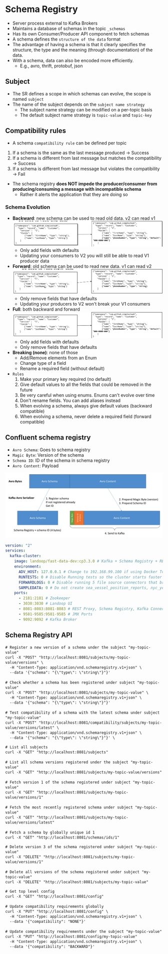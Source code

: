 # Schema Registry

- Server process external to Kafka Brokers
- Maintains a database of schemas in the topic `_schemas`
- Has its own Consumer/Producer API component to fetch schemas
- A schema defines the `structure of the data` format
- The advantage of having a schema is that it clearly specifies the structure, the type and the meaning (through documentation) of the data.
- With a schema, data can also be encoded more efficiently.
  - E.g., avro, thrift, protobuf, json

## Subject

- The SR defines a scope in which schemas can evolve, the scope is named `subject`
- The name of the subject depends on the `subject name strategy`
  - The subject name strategy can be modified on a per-topic basis
  - The default subject name strategy is `topic-value` and `topic-key`

## Compatibility rules

- A schema `compatibility rule` can be defined per topic

1. If a schema is the same as the last message produced -> Success
1. If a schema is different from last message but matches the compatibility -> Success
1. If a schema is different from last message but violates the compatibility -> Fail

- The schema registry **does NOT impede the producer/consumer from producing/consuming a message with incompatible schema**
  - Rather it alerts the application that they are doing so

### Schema Evolution

- **Backward**: new schema can be used to read old data. v2 can read v1
  ![Backward compatibility](.images/backward-compatibility.png)
  - Only add fields with defaults
  - Updating your consumers to V2 you will still be able to read V1 producer data
- **Forward**: old schema can be used to read new data. v1 can read v2
  ![Forward compatibility](.images/forward-compatibility.png)
  - Only remove fields that have defaults
  - Updating your producers to V2 won't break your V1 consumers
- **Full**: both backward and forward
  ![Full compatibility](.images/full-compatibility.png)
  - Only add fields with defaults
  - Only remove fields that have defaults
- **Breaking (none)**: none of those
  - Add/Remove elements from an Enum
  - Change type of a field
  - Rename a required field (without default)
- `Rules`
  1. Make your primary key required (no default)
  1. Give default values to all the fields that could be removed in the future
  1. Be very careful when using enums. Enums can't evolve over time
  1. Don't rename fields. You can add aliases instead
  1. When evolving a schema, always give default values (backward compatible)
  1. When evolving a schema, never delete a required field (forward compatible)

## Confluent schema registry

- `Avro Schema`: Goes to schema registry
- `Magic Byte`: Version of the schema
- `Schema ID`: ID of the schema in schema registry
- `Avro Content`: Payload

![Kafka Schema Registry](.images/kafka-schema-regsitry.png)

```yaml
version: "2"
services:
  kafka-cluster:
    image: landoop/fast-data-dev:cp3.3.0 # Kafka + Schema Registry + REst Proxy
    environment:
      ADV_HOST: 127.0.0.1 # Change to 192.168.99.100 if using Docker Toolbox
      RUNTESTS: 0 # Disable Running tests so the cluster starts faster
      FORWARDLOGS: 0 # Disable running 5 file source connectors that bring application logs into Kafka topics
      SAMPLEDATA: 0 # Do not create sea_vessel_position_reports, nyc_yellow_taxi_trip_data, reddit_posts topics with sample Avro records.
    ports:
      - 2181:2181 # Zookeeper
      - 3030:3030 # Landoop UI
      - 8081-8083:8081-8083 # REST Proxy, Schema Registry, Kafka Connect ports
      - 9581-9585:9581-9585 # JMX Ports
      - 9092:9092 # Kafka Broker
```

## Schema Registry API

```shell
# Register a new version of a schema under the subject "my-topic-value"
curl -X "POST" "http://localhost:8081/subjects/my-topic-value/versions" \
  -H "Content-Type: application/vnd.schemaregistry.v1+json" \
  --data '{"schema": "{\"type\": \"string\"}"}'

# Check whether a schema has been registered under subject "my-topic-value"
curl -X "POST" "http://localhost:8081/subjects/my-topic-value" \
  -H "Content-Type: application/vnd.schemaregistry.v1+json" \
  --data '{"schema": "{\"type\": \"string\"}"}'

# Test compatibility of a schema with the latest schema under subject "my-topic-value"
curl -X "POST" "http://localhost:8081/compatibility/subjects/my-topic-value/versions/latest" \
  -H "Content-Type: application/vnd.schemaregistry.v1+json" \
  --data '{"schema": "{\"type\": \"string\"}"}' \
```

```shell
# List all subjects
curl -X "GET" "http://localhost:8081/subjects"

# List all schema versions registered under the subject "my-topic-value"
curl -X "GET" "http://localhost:8081/subjects/my-topic-value/versions"

# Fetch version 1 of the schema registered under subject "my-topic-value"
curl -X "GET" "http://localhost:8081/subjects/my-topic-value/versions/1"

# Fetch the most recently registered schema under subject "my-topic-value"
curl -X "GET" "http://localhost:8081/subjects/my-topic-value/versions/latest"

# Fetch a schema by globally unique id 1
curl -X "GET" "http://localhost:8081/schemas/ids/1"
```

```shell
# Delete version 3 of the schema registered under subject "my-topic-value"
curl -X "DELETE" "http://localhost:8081/subjects/my-topic-value/versions/1"

# Delete all versions of the schema registered under subject "my-topic-value"
curl -X "DELETE" "http://localhost:8081/subjects/my-topic-value"
```

```shell
# Get top level config
curl -X "GET" "http://localhost:8081/config"

# Update compatibility requirements globally
curl -X "PUT" "http://localhost:8081/config" \
  -H "Content-Type: application/vnd.schemaregistry.v1+json" \
  --data '{"compatibility": "NONE"}'

# Update compatibility requirements under the subject "my-topic-value"
curl -X "PUT" "http://localhost:8081/config/my-topic-value"
  -H "Content-Type: application/vnd.schemaregistry.v1+json" \
  --data '{"compatibility": "BACKWARD"}'
```
